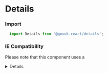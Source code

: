 Details
=======

### Import
```js
  import Details from '@govuk-react/details';
```
<!-- STORY -->

### IE Compatibility

Please note that this component uses a <details> component, which requires a polyfill to work correctly on Internet Explorer.

### Usage


Simple

```jsx
import { Details } from 'govuk-react'

<Details summary="Help with nationality">
  I am a paragraph of hidden details, to be revealed when summary is clicked
</Details>
```

### References
- https://design-system.service.gov.uk/components/details/
- https://github.com/alphagov/govuk-frontend/blob/main/src/govuk/components/details/_details.scss

### Properties
Prop | Required | Default | Type | Description
:--- | :------- | :------ | :--- | :----------
 `children` |  | ```undefined``` | ReactNode | The content that will be displayed when details are revealed
 `open` |  | ```undefined``` | boolean | Flag to indicate whether to show component open by default
 `summary` | true | `````` | ReactNode | Text for the details summary link e.g. Help with nationality


